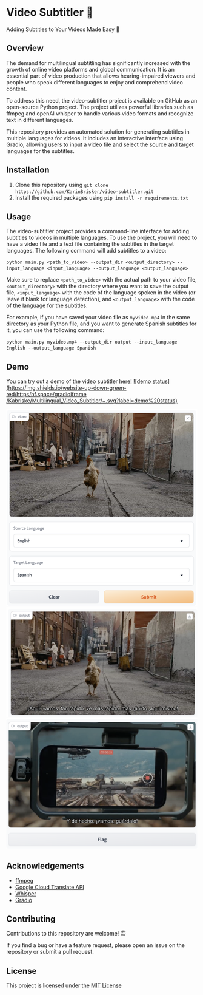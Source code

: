 # Video Subtitler 🍿
Adding Subtitles to Your Videos Made Easy 🎉


## Overview

The demand for multilingual subtitling has significantly increased with the growth of online video platforms and global communication. It is an essential part of video production that allows hearing-impaired viewers and people who speak different languages to enjoy and comprehend video content.

To address this need, the video-subtitler project is available on GitHub as an open-source Python project. The project utilizes powerful libraries such as ffmpeg and openAI whisper to handle various video formats and recognize text in different languages.

This repository provides an automated solution for generating subtitles in multiple languages for videos. It includes an interactive interface using Gradio, allowing users to input a video file and select the source and target languages for the subtitles.
## Installation

1. Clone this repository using `git clone https://github.com/KarinBrisker/video-subtitler.git`
2. Install the required packages using `pip install -r requirements.txt`


## Usage

The video-subtitler project provides a command-line interface for adding subtitles to videos in multiple languages. To use the project, you will need to have a video file and a text file containing the subtitles in the target languages. The following command will add subtitles to a video:

```
python main.py <path_to_video> --output_dir <output_directory> --input_language <input_language> --output_language <output_language>
```

Make sure to replace `<path_to_video>` with the actual path to your video file, `<output_directory>` with the directory where you want to save the output file, `<input_language>` with the code of the language spoken in the video (or leave it blank for language detection), and `<output_language>` with the code of the language for the subtitles.

For example, if you have saved your video file as `myvideo.mp4` in the same directory as your Python file, and you want to generate Spanish subtitles for it, you can use the following command:
```
python main.py myvideo.mp4 --output_dir output --input_language English --output_language Spanish
```

## Demo
You can try out a demo of the video subtitler [here!](https://huggingface.co/spaces/Kabriske/Multilingual_Video_Subtitler) 
[![demo status](https://img.shields.io/website-up-down-green-red/https/hf.space/gradioiframe /Kabriske/Multilingual_Video_Subtitler/+.svg?label=demo%20status)]( https://huggingface.co/spaces/Kabriske/Multilingual_Video_Subtitler)    


![input video](imgs/demo_input.png)
![translated video](imgs/demo2.png)
![translated video](imgs/demo1.png)


## Acknowledgements
- [ffmpeg](https://ffmpeg.org/)
- [Google Cloud Translate API](https://cloud.google.com/translate)
- [Whisper](https://openai.com/research/whisper)
- [Gradio](https://gradio.app/)

## Contributing
Contributions to this repository are welcome! 😇 

If you find a bug or have a feature request, please open an issue on the repository or submit a pull request.


## License

This project is licensed under the  [MIT License](https://choosealicense.com/licenses/mit/)
